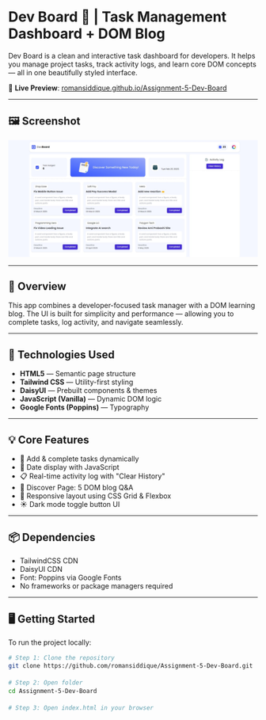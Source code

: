 # Dev Board 🧠 | Task Management Dashboard + DOM Blog

Dev Board is a clean and interactive task dashboard for developers. It helps you manage project tasks, track activity logs, and learn core DOM concepts — all in one beautifully styled interface.

🔗 **Live Preview**: [romansiddique.github.io/Assignment-5-Dev-Board](https://romansiddique.github.io/Assignment-5-Dev-Board)

---

## 🖼️ Screenshot

![Dev Board UI Screenshot](preview.jpeg)

---

## 🎯 Overview

This app combines a developer-focused task manager with a DOM learning blog. The UI is built for simplicity and performance — allowing you to complete tasks, log activity, and navigate seamlessly.

---

## 🔧 Technologies Used

- **HTML5** — Semantic page structure  
- **Tailwind CSS** — Utility-first styling  
- **DaisyUI** — Prebuilt components & themes  
- **JavaScript (Vanilla)** — Dynamic DOM logic  
- **Google Fonts (Poppins)** — Typography  

---

## 💡 Core Features

- 📌 Add & complete tasks dynamically  
- 📆 Date display with JavaScript  
- 📋 Real-time activity log with "Clear History"  
- 🧩 Discover Page: 5 DOM blog Q&A  
- 🎨 Responsive layout using CSS Grid & Flexbox  
- ☀️ Dark mode toggle button UI

---

## 📦 Dependencies

- TailwindCSS CDN  
- DaisyUI CDN  
- Font: Poppins via Google Fonts  
- No frameworks or package managers required

---

## 🖥️ Getting Started

To run the project locally:

```bash
# Step 1: Clone the repository
git clone https://github.com/romansiddique/Assignment-5-Dev-Board.git

# Step 2: Open folder
cd Assignment-5-Dev-Board

# Step 3: Open index.html in your browser
